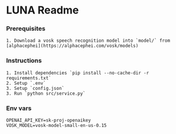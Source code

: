 # LUNA Readme

### Prerequisites
    1. Download a vosk speech recognition model into `model/` from [alphacephei](https://alphacephei.com/vosk/models)

### Instructions 
    1. Install dependencies `pip install --no-cache-dir -r requirements.txt`
    2. Setup `.env`
    3. Setup `config.json`
    3. Run `python src/service.py`

### Env vars
```
OPENAI_API_KEY=sk-proj-openaikey
VOSK_MODEL=vosk-model-small-en-us-0.15
```